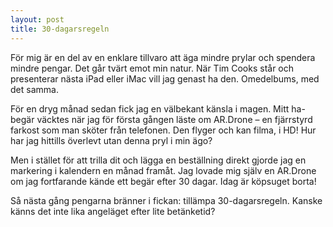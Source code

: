 ```yaml
---
layout: post
title: 30-dagarsregeln
---
```


För mig är en del av en enklare tillvaro att äga mindre prylar och spendera mindre pengar. Det går tvärt emot min natur. När Tim Cooks står och presenterar nästa iPad eller iMac vill jag genast ha den. Omedelbums, med det samma.

För en dryg månad sedan fick jag en välbekant känsla i magen. Mitt ha-begär väcktes när jag för första gången läste om AR.Drone – en fjärrstyrd farkost som man sköter från telefonen. Den flyger och kan filma, i HD! Hur har jag hittills överlevt utan denna pryl i min ägo?

Men i stället för att trilla dit och lägga en beställning direkt gjorde jag en markering i kalendern en månad framåt. Jag lovade mig själv en AR.Drone om jag fortfarande kände ett begär efter 30 dagar. Idag är köpsuget borta!

Så nästa gång pengarna bränner i fickan: tillämpa 30-dagarsregeln. Kanske känns det inte lika angeläget efter lite betänketid?
